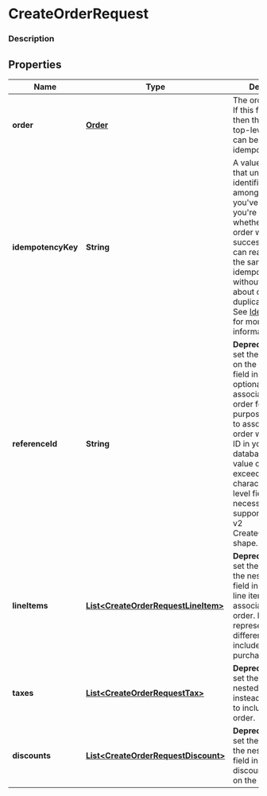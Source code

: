
# CreateOrderRequest

### Description



## Properties
Name | Type | Description | Notes
------------ | ------------- | ------------- | -------------
**order** | [**Order**](Order.md) | The order to create. If this field is set, then the only other top-level field that can be set is the idempotency_key. |  [optional]
**idempotencyKey** | **String** | A value you specify that uniquely identifies this order among orders you&#39;ve created.  If you&#39;re unsure whether a particular order was created successfully, you can reattempt it with the same idempotency key without worrying about creating duplicate orders.  See [Idempotency](/basics/api101/idempotency) for more information. |  [optional]
**referenceId** | **String** | __Deprecated__: Please set the reference_id on the nested [order](#type-order) field instead.  An optional ID you can associate with the order for your own purposes (such as to associate the order with an entity ID in your own database).  This value cannot exceed 40 characters. -- Top-level fields necessary to support the connect v2 CreateOrderRequest shape. |  [optional]
**lineItems** | [**List&lt;CreateOrderRequestLineItem&gt;**](CreateOrderRequestLineItem.md) | __Deprecated__: Please set the line_items on the nested [order](#type-order) field instead.  The line items to associate with this order.  Each line item represents a different product to include in a purchase. |  [optional]
**taxes** | [**List&lt;CreateOrderRequestTax&gt;**](CreateOrderRequestTax.md) | __Deprecated__: Please set the taxes on the nested [order](#type-order) field instead.  The taxes to include on the order. |  [optional]
**discounts** | [**List&lt;CreateOrderRequestDiscount&gt;**](CreateOrderRequestDiscount.md) | __Deprecated__: Please set the discounts on the nested [order](#type-order) field instead.  The discounts to include on the order. |  [optional]



